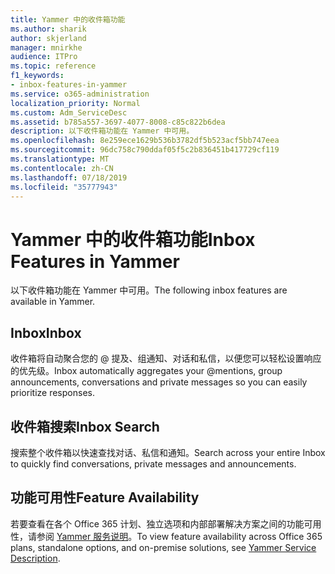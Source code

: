 ```yaml
---
title: Yammer 中的收件箱功能
ms.author: sharik
author: skjerland
manager: mnirkhe
audience: ITPro
ms.topic: reference
f1_keywords:
- inbox-features-in-yammer
ms.service: o365-administration
localization_priority: Normal
ms.custom: Adm_ServiceDesc
ms.assetid: b785a557-3697-4077-8008-c85c822b6dea
description: 以下收件箱功能在 Yammer 中可用。
ms.openlocfilehash: 8e259ece1629b536b3782df5b523acf5bb747eea
ms.sourcegitcommit: 96dc758c790ddaf05f5c2b836451b417729cf119
ms.translationtype: MT
ms.contentlocale: zh-CN
ms.lasthandoff: 07/18/2019
ms.locfileid: "35777943"
---
```

# <a name="inbox-features-in-yammer"></a><span data-ttu-id="63ac1-103">Yammer 中的收件箱功能</span><span class="sxs-lookup"><span data-stu-id="63ac1-103">Inbox Features in Yammer</span></span>

<span data-ttu-id="63ac1-104">以下收件箱功能在 Yammer 中可用。</span><span class="sxs-lookup"><span data-stu-id="63ac1-104">The following inbox features are available in Yammer.</span></span>
  
## <a name="inbox"></a><span data-ttu-id="63ac1-105">Inbox</span><span class="sxs-lookup"><span data-stu-id="63ac1-105">Inbox</span></span>
<span data-ttu-id="63ac1-106"><a name="bkmk_Inbox"> </a></span><span class="sxs-lookup"><span data-stu-id="63ac1-106"></span></span>

<span data-ttu-id="63ac1-107">收件箱将自动聚合您的 @ 提及、组通知、对话和私信，以便您可以轻松设置响应的优先级。</span><span class="sxs-lookup"><span data-stu-id="63ac1-107">Inbox automatically aggregates your @mentions, group announcements, conversations and private messages so you can easily prioritize responses.</span></span>
  
## <a name="inbox-search"></a><span data-ttu-id="63ac1-108">收件箱搜索</span><span class="sxs-lookup"><span data-stu-id="63ac1-108">Inbox Search</span></span>
<span data-ttu-id="63ac1-109"><a name="bkmk_InboxSearch"> </a></span><span class="sxs-lookup"><span data-stu-id="63ac1-109"></span></span>

<span data-ttu-id="63ac1-110">搜索整个收件箱以快速查找对话、私信和通知。</span><span class="sxs-lookup"><span data-stu-id="63ac1-110">Search across your entire Inbox to quickly find conversations, private messages and announcements.</span></span>
  
## <a name="feature-availability"></a><span data-ttu-id="63ac1-111">功能可用性</span><span class="sxs-lookup"><span data-stu-id="63ac1-111">Feature Availability</span></span>
<span data-ttu-id="63ac1-112"><a name="bkmk_InboxSearch"> </a></span><span class="sxs-lookup"><span data-stu-id="63ac1-112"></span></span>

<span data-ttu-id="63ac1-113">若要查看在各个 Office 365 计划、独立选项和内部部署解决方案之间的功能可用性，请参阅 [Yammer 服务说明](yammer-service-description.md)。</span><span class="sxs-lookup"><span data-stu-id="63ac1-113">To view feature availability across Office 365 plans, standalone options, and on-premise solutions, see [Yammer Service Description](yammer-service-description.md).</span></span>
  

